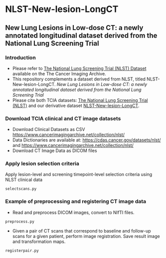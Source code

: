 # NLST-New-lesion-LongCT
## New Lung Lesions in Low-dose CT: a newly annotated longitudinal dataset derived from the National Lung Screening Trial

### Introduction
+ Please refer to [The National Lung Screening Trial (NLST) Dataset](https://doi.org/10.7937/TCIA.HMQ8-J677) available on the The Cancer Imaging Archive.
+ This repository complements a dataset derived from NLST, titled NLST-New-lesion-LongCT. *New Lung Lesions in Low-dose CT: a newly annotated longitudinal dataset derived from the National Lung Screening Trial*
+ Please cite both TCIA datasets: [The National Lung Screening Trial (NLST)](https://doi.org/10.7937/TCIA.HMQ8-J677) and our derivative dataset [NLST-New-lesion-LongCT](placeholderurl).

### Download TCIA clinical and CT image datasets
+ Download Clinical Datasets as CSV https://www.cancerimagingarchive.net/collection/nlst/
+ Data Dictionaries are available at: https://cdas.cancer.gov/datasets/nlst/ and https://www.cancerimagingarchive.net/collection/nlst/
+ Download CT Image Data as DICOM files

### Apply lesion selection criteria
Apply lesion-level and screening timepoint-level selection criteria using NLST clinical data
```
selectscans.py
```

### Example of preprocessing and registering CT image data
+ Read and preprocess DICOM images, convert to NIfTI files.
```
preprocess.py
```

+ Given a pair of CT scans that correspond to baseline and follow-up scans for a given patient, perform image registration. Save result image and transformation maps.
```
registerpair.py
```